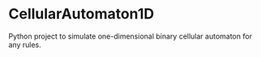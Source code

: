 # CellularAutomaton1D
Python project to simulate one-dimensional binary cellular automaton for any rules.
